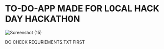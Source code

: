 # TO-DO-APP MADE FOR L0CAL HACK DAY HACKATH0N

![Screenshot (15)](https://user-images.githubusercontent.com/72959655/137261900-4c0d9096-7775-44ed-91f0-da0bb670402f.png)



DO CHECK REQURIEMENTS.TXT FIRST
